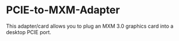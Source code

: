 # PCIE-to-MXM-Adapter
This adapter/card allows you to plug an MXM 3.0 graphics card into a desktop PCIE port.

